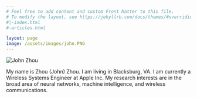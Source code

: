 ```yaml
---
# Feel free to add content and custom Front Matter to this file.
# To modify the layout, see https://jekyllrb.com/docs/themes/#overriding-theme-defaults
#|-index.html
#-articles.html

layout: page
image: /assets/images/john.PNG
---
```


![John Zhou]({{page.image|relative_url}})


My name is Zhou (John) Zhou. I am living in Blacksburg, VA. I am currently a Wireless Systems Engineer at Apple Inc. My research interests are in the broad area of neural networks, machine intelligence, and wireless communications.

